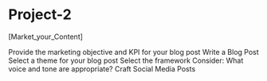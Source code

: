 # Project-2
[Market_your_Content]

Provide the marketing objective and KPI for your blog post
Write a Blog Post
Select a theme for your blog post
Select the framework
Consider: What voice and tone are appropriate?
Craft Social Media Posts

